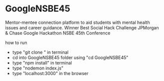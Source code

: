 # GoogleNSBE45
Mentor-mentee connection platform to aid students with mental health issues and career guidance.
Winner Best Social Hack Challenge JPMorgan & Chase Google Hackathon NSBE 45th Conference

how to run

- type "git clone <repo url>" in terminal
-  cd into GoogleNSBE45 folder using "cd GoogleNSBE45"
- type "npm install" in terminal
- type "nodemon index.js" 
- type "localhost:3000" in the browser
